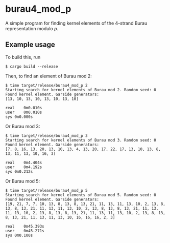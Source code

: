 # burau4_mod_p

A simple program for finding kernel elements of the 4-strand Burau representation modulo $p$.

## Example usage

To build this, run
```
$ cargo build --release
```

Then, to find an element of Burau mod 2:
```
$ time target/release/burau4_mod_p 2
Starting search for kernel elements of Burau mod 2. Random seed: 0
Found kernel element. Garside generators:
[13, 10, 13, 10, 13, 10, 13, 10]

real	0m0.010s
user	0m0.010s
sys	0m0.000s
```
Or Burau mod 3:

```
$ time target/release/burau4_mod_p 3
Starting search for kernel elements of Burau mod 3. Random seed: 0
Found kernel element. Garside generators:
[7, 8, 16, 13, 20, 13, 10, 13, 4, 13, 20, 17, 22, 17, 13, 10, 13, 8, 13, 11, 13, 10, 16, 3]

real	0m4.404s
user	0m4.192s
sys	0m0.212s
```

Or Burau mod 5:
```
$ time target/release/burau4_mod_p 5
Starting search for kernel elements of Burau mod 5. Random seed: 0
Found kernel element. Garside generators:
[19, 21, 7, 7, 10, 13, 8, 13, 8, 13, 21, 11, 13, 11, 13, 10, 2, 13, 8, 13, 8, 13, 21, 11, 13, 11, 13, 10, 2, 13, 8, 13, 8, 13, 21, 11, 13, 11, 13, 10, 2, 13, 8, 13, 8, 13, 21, 11, 13, 11, 13, 10, 2, 13, 8, 13, 8, 13, 21, 11, 13, 11, 13, 10, 16, 16, 16, 2, 3]

real	0m45.393s
user	0m45.271s
sys	0m0.100s

```
